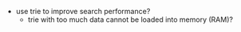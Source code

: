 - use trie to improve search performance?
	- trie with too much data cannot be loaded into memory (RAM)?